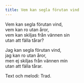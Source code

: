 ```yaml
---
title: Vem kan segla förutan vind
---
```


Vem kan segla förutan vind,  
vem kan ro utan åror,  
vem kan skiljas från vännen sin  
utan att fälla tårar?

Jag kan segla förutan vind,  
jag kan ro utan åror,  
men ej skiljas från vännen min  
utan att fälla tårar.


Text och melodi: Trad.
